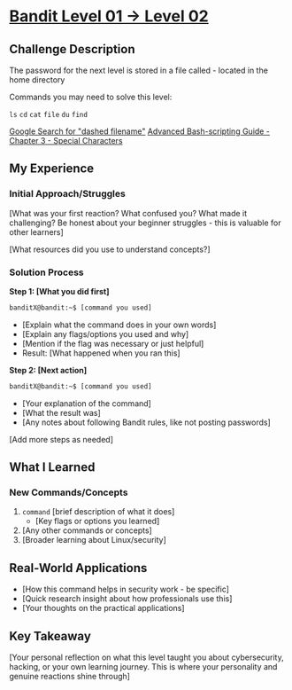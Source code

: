# [Bandit Level 01 → Level 02](https://overthewire.org/wargames/bandit/bandit2.html)

## Challenge Description
The password for the next level is stored in a file called - located in the home directory

Commands you may need to solve this level:

`ls` `cd` `cat` `file` `du` `find`

[Google Search for "dashed filename"](https://www.google.com/search?q=dashed+filename)
[Advanced Bash-scripting Guide - Chapter 3 - Special Characters](https://linux.die.net/abs-guide/special-chars.html)

## My Experience

### Initial Approach/Struggles
[What was your first reaction? What confused you? What made it challenging? Be honest about your beginner struggles - this is valuable for other learners]

[What resources did you use to understand concepts?]

### Solution Process

**Step 1: [What you did first]**
```bash
banditX@bandit:~$ [command you used]
```
- [Explain what the command does in your own words]
- [Explain any flags/options you used and why]
- [Mention if the flag was necessary or just helpful]
- Result: [What happened when you ran this]

**Step 2: [Next action]**
```bash
banditX@bandit:~$ [command you used]
```
- [Your explanation of the command]
- [What the result was]
- [Any notes about following Bandit rules, like not posting passwords]

[Add more steps as needed]

## What I Learned

### New Commands/Concepts
1. `command` [brief description of what it does]
   - [Key flags or options you learned]
2. [Any other commands or concepts]
3. [Broader learning about Linux/security]

## Real-World Applications
- [How this command helps in security work - be specific]
- [Quick research insight about how professionals use this]
- [Your thoughts on the practical applications]

## Key Takeaway
[Your personal reflection on what this level taught you about cybersecurity, hacking, or your own learning journey. This is where your personality and genuine reactions shine through]
